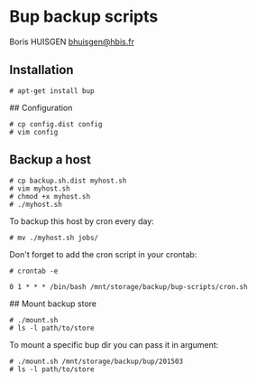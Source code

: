 # Bup backup scripts

Boris HUISGEN <bhuisgen@hbis.fr>

## Installation

    # apt-get install bup

## Configuration

    # cp config.dist config
    # vim config

## Backup a host

    # cp backup.sh.dist myhost.sh
    # vim myhost.sh
    # chmod +x myhost.sh
    # ./myhost.sh

To backup this host by cron every day:

    # mv ./myhost.sh jobs/

Don't forget to add the cron script in your crontab:

    # crontab -e

    0 1 * * * /bin/bash /mnt/storage/backup/bup-scripts/cron.sh

## Mount backup store

    # ./mount.sh
    # ls -l path/to/store

To mount a specific bup dir you can pass it in argument:

    # ./mount.sh /mnt/storage/backup/bup/201503
    # ls -l path/to/store
